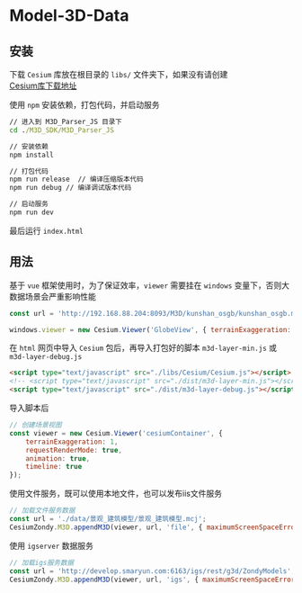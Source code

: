 # Model-3D-Data

## 安装

下载 `Cesium` 库放在根目录的 `libs/` 文件夹下，如果没有请创建 </br>
[Cesium库下载地址](https://github.com/CesiumGS/cesium/releases)

使用 `npm` 安装依赖，打包代码，并启动服务

```cmd
// 进入到 M3D_Parser_JS 目录下
cd ./M3D_SDK/M3D_Parser_JS

// 安装依赖
npm install

// 打包代码
npm run release  // 编译压缩版本代码
npm run debug // 编译调试版本代码

// 启动服务
npm run dev

```

最后运行 `index.html`

## 用法

基于 `vue` 框架使用时，为了保证效率，`viewer` 需要挂在 `windows` 变量下，否则大数据场景会严重影响性能

```javascript
const url = 'http://192.168.88.204:8093/M3D/kunshan_osgb/kunshan_osgb.mcj';

windows.viewer = new Cesium.Viewer('GlobeView', { terrainExaggeration: 1, infoBox: false });
```

在 `html` 网页中导入 `Cesium` 包后，再导入打包好的脚本 `m3d-layer-min.js` 或 `m3d-layer-debug.js`

```html
<script type="text/javascript" src="./libs/Cesium/Cesium.js"></script>
<!-- <script type="text/javascript" src="./dist/m3d-layer-min.js"></script> -->
<script type="text/javascript" src="./dist/m3d-layer-debug.js"></script>
```

导入脚本后

```javascript
// 创建场景视图
const viewer = new Cesium.Viewer('cesiumContainer', {
    terrainExaggeration: 1,
    requestRenderMode: true,
    animation: true,
    timeline: true
});
```

使用文件服务，既可以使用本地文件，也可以发布iis文件服务

```javascript
// 加载文件服务数据
const url = './data/景观_建筑模型/景观_建筑模型.mcj';
CesiumZondy.M3D.appendM3D(viewer, url, 'file', { maximumScreenSpaceError: 8 });
```

使用 `igserver` 数据服务

```javascript
// 加载igs服务数据
const url = 'http://develop.smaryun.com:6163/igs/rest/g3d/ZondyModels';
CesiumZondy.M3D.appendM3D(viewer, url, 'igs', { maximumScreenSpaceError: 8 });
```
